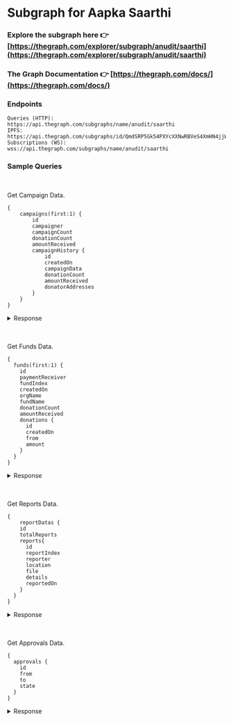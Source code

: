 # Subgraph for Aapka Saarthi

### Explore the subgraph here 👉 [https://thegraph.com/explorer/subgraph/anudit/saarthi](https://thegraph.com/explorer/subgraph/anudit/saarthi)
### The Graph Documentation 👉 [https://thegraph.com/docs/](https://thegraph.com/docs/)

### Endpoints
```
Queries (HTTP):     https://api.thegraph.com/subgraphs/name/anudit/saarthi
IPFS:               https://api.thegraph.com/subgraphs/id/QmdSRP5Gk54PXYcXXNwRBVeS4XmHN4jjWviZDFy9HKZ2ZN
Subscriptions (WS): wss://api.thegraph.com/subgraphs/name/anudit/saarthi
```

### Sample Queries
<br/>

Get Campaign Data.

```
{
    campaigns(first:1) {
        id
        campaigner
        campaignCount
        donationCount
        amountReceived
        campaignHistory {
            id
            createdOn
            campaignData
            donationCount
            amountReceived
            donatorAddresses
        }
    }
}
```

<details>
 <summary>Response</summary>
 <pre>
{
  "data": {
    "campaigns": [
      {
        "amountReceived": "0",
        "campaignCount": "1",
        "campaignHistory": [
          {
            "amountReceived": "0",
            "campaignData": "Henlo, Plz welp.",
            "createdOn": "1610107225",
            "donationCount": "0",
            "donatorAddresses": [],
            "id": "0x68b33f79309769570c5e3209ad50ce0136497e2ef6ff86717f45ed3b9406c62c"
          }
        ],
        "campaigner": "0x707ac3937a9b31c225d8c240f5917be97cab9f20",
        "donationCount": "0",
        "id": "0x707ac3937a9b31c225d8c240f5917be97cab9f20"
      }
    ]
  }
}
 </pre>
</details>
<br/>
<br/>

Get Funds Data.

```
{
  funds(first:1) {
    id
    paymentReceiver
    fundIndex
    createdOn
    orgName
    fundName
    donationCount
    amountReceived
    donations {
      id
      createdOn
      from
      amount
    }
  }
}
```

<details>
 <summary>Response</summary>
 <pre>
{
  "data": {
    "funds": [
      {
        "amountReceived": "500000000000000000",
        "createdOn": "1610208416",
        "donationCount": "1",
        "donations": [
          {
            "amount": "500000000000000000",
            "createdOn": "1610208656",
            "from": "0x707ac3937a9b31c225d8c240f5917be97cab9f20",
            "id": "0xf3bc924274d0397d905086b87507a566b46d51ca2aa46198613ae842d66e2c8d"
          }
        ],
        "fundIndex": "2",
        "fundName": "Coronavirus Relief Fund",
        "id": "0x2",
        "orgName": "GlobalGiving",
        "paymentReceiver": "0xbeb71662ff9c08afef3866f85a6591d4aebe6e4e"
      }
    ]
  }
}
 </pre>
</details>
<br/>
<br/>


Get Reports Data.

```
{
    reportDatas {
    id
    totalReports
    reports{
      id
      reportIndex
      reporter
      location
      file
      details
      reportedOn
    }
  }
}
```

<details>
 <summary>Response</summary>
 <pre>
{
  "data": {
    "reportDatas": [
      {
        "id": "0x1",
        "reports": [
          {
            "details": "This is an anonymous report",
            "file": "0x638b5c1f82e17065a852c7884e5de738f3fcb5842c677ee3f90b6b76d6b79616",
            "id": "0x73bd581289e3784eb3ecfde20066995537925224c3a277e7928b05274e8c0a5b",
            "location": "12.9863 10.2736",
            "reportIndex": "0",
            "reportedOn": "1610257633",
            "reporter": "0x707ac3937a9b31c225d8c240f5917be97cab9f20"
          }
        ],
        "totalReports": "1"
      }
    ]
  }
}
 </pre>
</details>
<br/>
<br/>

Get Approvals Data.

```
{
  approvals {
    id
    from
    to
    state
  }
}
```

<details>
 <summary>Response</summary>
 <pre>
{
  "data": {
    "approvals": [
      {
        "from": "0x707ac3937a9b31c225d8c240f5917be97cab9f20",
        "id": "0x707ac3937a9b31c225d8c240f5917be97cab9f20-0xbeb71662ff9c08afef3866f85a6591d4aebe6e4e",
        "state": true,
        "to": "0xbeb71662ff9c08afef3866f85a6591d4aebe6e4e"
      }
    ]
  }
}
 </pre>
</details>
<br/>
<br/>
